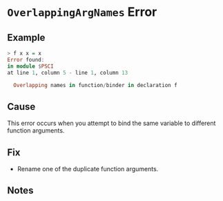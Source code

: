 # `OverlappingArgNames` Error

## Example

```purescript
> f x x = x
Error found:
in module $PSCI
at line 1, column 5 - line 1, column 13

  Overlapping names in function/binder in declaration f
```

## Cause

This error occurs when you attempt to bind the same variable to different function arguments.

## Fix

- Rename one of the duplicate function arguments.

## Notes
